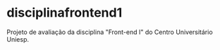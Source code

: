 # disciplinafrontend1
Projeto de avaliação da disciplina "Front-end I" do Centro Universitário Uniesp.
